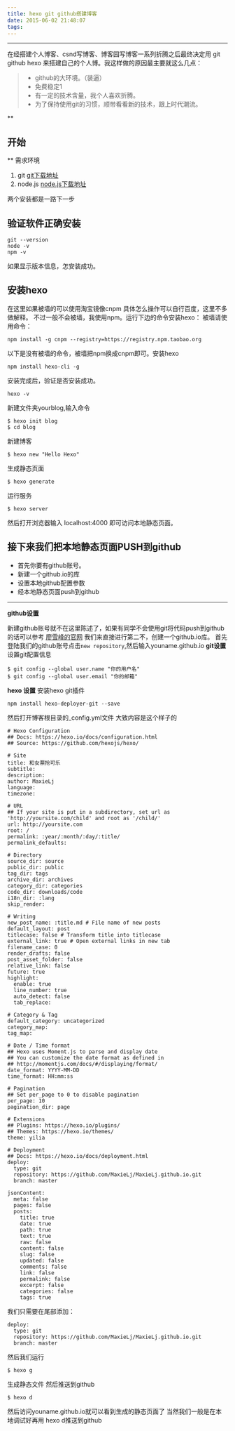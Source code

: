 ```yaml
---
title: hexo git github搭建博客
date: 2015-06-02 21:48:07
tags:
---
```



------

在经搭建个人博客、csnd写博客、博客园写博客一系列折腾之后最终决定用 git github hexo 来搭建自己的个人博。我这样做的原因最主要就这么几点：

> * github的大环境。（装逼）
> * 免费稳定1
> * 有一定的技术含量，我个人喜欢折腾。
> * 为了保持使用git的习惯，顺带看看新的技术，跟上时代潮流。

**

开始
--

**
需求环境
 1. git [git下载地址][1]
 2. node.js [node.js下载地址][2]

两个安装都是一路下一步
## 验证软件正确安装 ##

    git --version
    node -v
    npm -v
如果显示版本信息，怎安装成功。
## 安装hexo ##
在这里如果被墙的可以使用淘宝镜像cnpm 具体怎么操作可以自行百度，这里不多做解释。
不过一般不会被墙，我使用npm。运行下边的命令安装hexo：
被墙请使用命令：

    npm install -g cnpm --registry=https://registry.npm.taobao.org

以下是没有被墙的命令，被墙把npm换成cnpm即可。安装hexo

    npm install hexo-cli -g

安装完成后，验证是否安装成功。

    hexo -v
新建文件夹yourblog,输入命令

    $ hexo init blog
    $ cd blog
新建博客

    $ hexo new "Hello Hexo"
生成静态页面

    $ hexo generate
运行服务

    $ hexo server

然后打开浏览器输入 localhost:4000 即可访问本地静态页面。


## 接下来我们把本地静态页面PUSH到github ##

 - 首先你要有github账号。
 - 新建一个github.io的库
 - 设置本地github配置参数
 - 经本地静态页面push到github


----------
 **github设置**

新建github账号就不在这里陈述了，如果有同学不会使用git将代码push到github的话可以参考 [廖雪峰的官网][3]
我们来直接进行第二不，创建一个github.io库。
首先登陆我们的github账号点击`new repository`,然后输入youname.github.io
**git设置**
设置git配置信息


    $ git config --global user.name "你的用户名"
    $ git config --global user.email "你的邮箱"
    

**hexo 设置**
    安装hexo git插件

    npm install hexo-deployer-git --save

然后打开博客根目录的_config.yml文件
大致内容是这个样子的

```
# Hexo Configuration
## Docs: https://hexo.io/docs/configuration.html
## Source: https://github.com/hexojs/hexo/

# Site
title: 和女票抢可乐
subtitle:
description:
author: MaxieLj
language:
timezone:

# URL
## If your site is put in a subdirectory, set url as 'http://yoursite.com/child' and root as '/child/'
url: http://yoursite.com
root: /
permalink: :year/:month/:day/:title/
permalink_defaults:

# Directory
source_dir: source
public_dir: public
tag_dir: tags
archive_dir: archives
category_dir: categories
code_dir: downloads/code
i18n_dir: :lang
skip_render:

# Writing
new_post_name: :title.md # File name of new posts
default_layout: post
titlecase: false # Transform title into titlecase
external_link: true # Open external links in new tab
filename_case: 0
render_drafts: false
post_asset_folder: false
relative_link: false
future: true
highlight:
  enable: true
  line_number: true
  auto_detect: false
  tab_replace:

# Category & Tag
default_category: uncategorized
category_map:
tag_map:

# Date / Time format
## Hexo uses Moment.js to parse and display date
## You can customize the date format as defined in
## http://momentjs.com/docs/#/displaying/format/
date_format: YYYY-MM-DD
time_format: HH:mm:ss

# Pagination
## Set per_page to 0 to disable pagination
per_page: 10
pagination_dir: page

# Extensions
## Plugins: https://hexo.io/plugins/
## Themes: https://hexo.io/themes/
theme: yilia

# Deployment
## Docs: https://hexo.io/docs/deployment.html
deploy:
  type: git
  repository: https://github.com/MaxieLj/MaxieLj.github.io.git
  branch: master

jsonContent:
  meta: false
  pages: false
  posts:
    title: true
    date: true
    path: true
    text: true
    raw: false
    content: false
    slug: false
    updated: false
    comments: false
    link: false
    permalink: false
    excerpt: false
    categories: false
    tags: true
```
我们只需要在尾部添加：
```
deploy:
  type: git
  repository: https://github.com/MaxieLj/MaxieLj.github.io.git
  branch: master
```

然后我们运行

    $ hexo g
生成静态文件
然后推送到github

    $ hexo d
然后访问youname.github.io就可以看到生成的静态页面了
当然我们一般是在本地调试好再用 hexo d推送到github


  [1]: https://git-scm.com/downloads
  [2]: https://nodejs.org/en/
  [3]: http://www.liaoxuefeng.com/wiki/0013739516305929606dd18361248578c67b8067c8c017b000